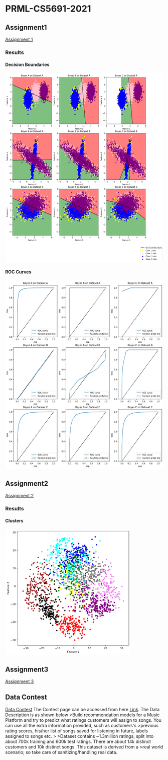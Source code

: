 # PRML-CS5691-2021
<h2>Assignment1</h2>
<a href="Assignment1">Assignment 1</a>
<h3>Results</h3>
<h4>Decision Boundaries<h4>
<img src="Assignment1/Classifier.png" height=600 width=600> 
<h4>ROC Curves<h4>
<img src="Assignment1/ROC_curves.png" height=600 width=600> 
  
<h2>Assignment2</h2>
<a href="Assignment2">Assignment 2</a>
<h3>Results</h3>
<h4>Clusters<h4>
<img src="Assignment2/c.png" height=400 width=400>  
 
<h2>Assignment3</h2>
<a href="Assignment3">Assignment 3</a>
<h2>Data Contest</h2>
<a href="Data Contest">Data Contest</a>
The Contest page can be accessed from here <a href="https://www.kaggle.com/c/prml-data-contest-jan-2021/overview">Link</a>. The Data Description is as shown below
>Build recommendation models for a Music Platform and try to predict what ratings customers will assign to songs. You can use all the extra information provided, such as customers's >previous rating scores, his/her list of songs saved for listening in future, labels assigned to songs etc.
>
>Dataset contains ~1.3million ratings, split into about 700k training and 600k test ratings. There are about 14k distinct customers and 10k distinct songs. This dataset is derived from a >real world scenario; so take care of sanitizing/handling real data.   
